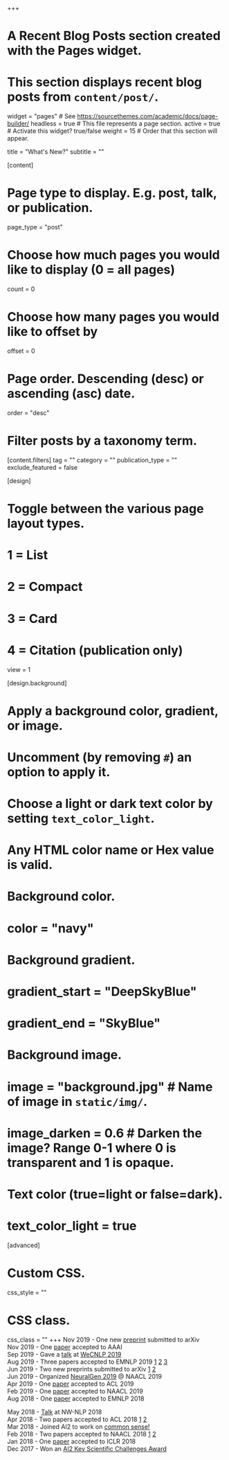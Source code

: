 +++
# A Recent Blog Posts section created with the Pages widget.
# This section displays recent blog posts from `content/post/`.

widget = "pages"  # See https://sourcethemes.com/academic/docs/page-builder/
headless = true  # This file represents a page section.
active = true  # Activate this widget? true/false
weight = 15  # Order that this section will appear.

title = "What's New?"
subtitle = ""

[content]
  # Page type to display. E.g. post, talk, or publication.
  page_type = "post"

  # Choose how much pages you would like to display (0 = all pages)
  count = 0

  # Choose how many pages you would like to offset by
  offset = 0

  # Page order. Descending (desc) or ascending (asc) date.
  order = "desc"

  # Filter posts by a taxonomy term.
  [content.filters]
    tag = ""
    category = ""
    publication_type = ""
    exclude_featured = false

[design]
  # Toggle between the various page layout types.
  #   1 = List
  #   2 = Compact
  #   3 = Card
  #   4 = Citation (publication only)
  view = 1

[design.background]
  # Apply a background color, gradient, or image.
  #   Uncomment (by removing `#`) an option to apply it.
  #   Choose a light or dark text color by setting `text_color_light`.
  #   Any HTML color name or Hex value is valid.

  # Background color.
  # color = "navy"

  # Background gradient.
  # gradient_start = "DeepSkyBlue"
  # gradient_end = "SkyBlue"

  # Background image.
  # image = "background.jpg"  # Name of image in `static/img/`.
  # image_darken = 0.6  # Darken the image? Range 0-1 where 0 is transparent and 1 is opaque.

  # Text color (true=light or false=dark).
  # text_color_light = true

[advanced]
 # Custom CSS.
 css_style = ""

 # CSS class.
 css_class = ""
+++
Nov  2019 - One new [preprint](publication/bosselut-2019-dynamic-kg/) submitted to arXiv<br>
Nov  2019 - One [paper](publication/malaviya-2019-extracting-sa/) accepted to AAAI<br>
Sep  2019 - Gave a [talk](https://www.youtube.com/watch?v=HTE27VVwsNY) at [WeCNLP 2019](https://www.wecnlp.ai/wecnlp-2019)<br>
Aug  2019 - Three papers accepted to EMNLP 2019 [1](publication/qin-2019-counterfactual/) [2](publication/dalvi-2019-everything-hf/) [3](publication/tandon-2019-wiqa/)<br>
Jun  2019 - Two new preprints submitted to arXiv [1](publication/hoang-2019-efficient-ao/) [2](publication/gabriel-2019-cooperative-gn/)<br>
Jun  2019 - Organized [NeuralGen 2019](https://neuralgen.io) @ NAACL 2019<br>
Apr  2019 - One [paper](publication/bosselut-2019-cometct/) accepted to ACL 2019<br>
Feb  2019 - One [paper](publication/du-2019-be-ci/) accepted to NAACL 2019<br>
Aug 2018 - One [paper](publication/tandon-2018-reasoning-aa) accepted to EMNLP 2018 <br>
<!-- Jul  2018 - Heading to ACL 2018!<br> -->
<!-- Jun  2018 - Kicking off second internship @ MSR with [Asli Celikyilmaz](https://scholar.google.com/citations?user=aLHWnHsAAAAJ&hl=en)<br> -->
<!-- Jun  2018 - Presented two posters at NAACL 2018 [1](publication/bosselut-2018-discourse-aware-nr) [2](publication/celikyilmaz-2018-deep-ca/)<br> -->
<!-- May  2018 - Presented [poster](http://localhost:1313/publication/bosselut-2017-simulating-ad/) at ICLR 2018<br> -->
May  2018 - [Talk](https://youtu.be/TsKZHpDXIEY?t=1087) at NW-NLP 2018<br>
Apr  2018 - Two papers accepted to ACL 2018 [1](publication/rashkin-2018-modeling-np/) [2](publication/holtzman-2018-learning-tw/)<br>
Mar  2018 - Joined AI2 to work on [common sense!](https://mosaic.allenai.org/)<br>
Feb  2018 - Two papers accepted to NAACL 2018 [1](publication/bosselut-2018-discourse-aware-nr) [2](publication/celikyilmaz-2018-deep-ca/)<br>
Jan  2018 - One [paper](publication/bosselut-2017-simulating-ad/) accepted to ICLR 2018 <br>
Dec  2017 - Won an [AI2 Key Scientific Challenges Award](http://allenai.org/key-scientific-challenges.html) <br>
<!-- Nov  2017 - Talk at [UW CSE Affiliate's Day](https://www.cs.washington.edu/industrial_affiliates/meetings/2017/meeting/talks)<br>
Jul  2017 - Attended NLU Workshop @ Google<br>
Jun  2017 - Starting internship at MSR Redmond with [Asli Celikyilmaz](https://scholar.google.com/citations?user=aLHWnHsAAAAJ&hl=en) and [Xiaodong He](https://scholar.google.com/citations?user=W5WbqgoAAAAJ&hl=en)<br>
Jun  2017 - Talk at Allen Institute for Artificial Intelligence (AI2)<br> -->